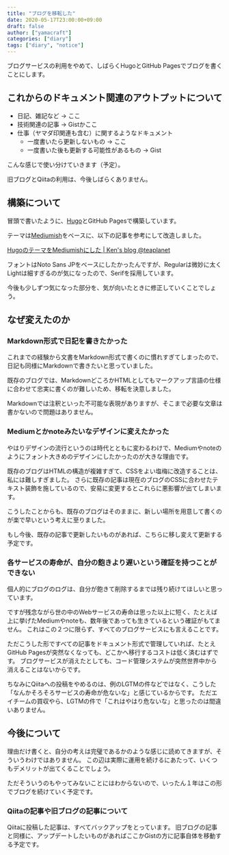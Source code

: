```yaml
---
title: "ブログを移転した"
date: 2020-05-17T23:00:00+09:00
draft: false
author: ["yamacraft"]
categories: ["diary"]
tags: ["diary", "notice"]
---
```


ブログサービスの利用をやめて、しばらくHugoとGitHub Pagesでブログを書くことにします。

## これからのドキュメント関連のアウトプットについて

- 日記、雑記など → ここ
- 技術関連の記事 → Gistかここ
- 仕事（ヤマダ印関連も含む）に関するようなドキュメント
  - 一度書いたら更新しないもの → ここ
  - 一度書いた後も更新する可能性があるもの → Gist

こんな感じで使い分けていきます（予定）。

旧ブログとQiitaの利用は、今後しばらくありません。

## 構築について

冒頭で書いたように、[Hugo](https://gohugo.io/)とGitHub Pagesで構築しています。

テーマは[Mediumish](https://github.com/lgaida/mediumish-gohugo-theme)をベースに、以下の記事を参考にして改造しました。

[HugoのテーマをMediumishにした \| Ken's blog @teaplanet](https://blog.teapla.net/2018/11/changed-the-theme-to-mediumish/)

フォントはNoto Sans JPをベースにしたかったんですが、Regularは微妙に太くLightは細すぎるのが気になったので、Serifを採用しています。

今後も少しずつ気になった部分を、気が向いたときに修正していくことでしょう。

## なぜ変えたのか

### Markdown形式で日記を書きたかった

これまでの経験から文書をMarkdown形式で書くのに慣れすぎてしまったので、日記も同様にMarkdownで書きたいと思っていました。

既存のブログでは、MarkdownどころかHTMLとしてもマークアップ言語の仕様に合わせて忠実に書くのが難しいため、移転を決意しました。

Markdownでは注釈といった不可能な表現がありますが、そこまで必要な文章は書かないので問題はありません。

### Mediumとかnoteみたいなデザインに変えたかった

やはりデザインの流行というのは時代とともに変わるわけで、Mediumやnoteのようにフォント大きめのデザインにしたかったのが大きな理由です。

既存のブログはHTMLの構造が複雑すぎて、CSSをよい塩梅に改造することは、私には難しすぎました。
さらに既存の記事は現在のブログのCSSに合わせたテキスト装飾を施しているので、安易に変更するとこれらに悪影響が出てしまいます。

こうしたことからも、既存のブログはそのままに、新しい場所を用意して書くのが楽で早いという考えに至りました。

もし今後、既存の記事で更新したいものがあれば、こちらに移し変えて更新する予定です。

### 各サービスの寿命が、自分の飽きより遅いという確証を持つことができない

個人的にブログのログは、自分が飽きて削除するまでは残り続けてほしいと思っています。

ですが残念ながら世の中のWebサービスの寿命は思った以上に短く、たとえば上に挙げたMediumやnoteも、数年後であっても生きているという確証がもてません。
これはこの２つに限らず、すべてのブログサービスにも言えることです。

ただこうした形ですべての記事をドキュメント形式で管理していれば、たとえGitHub Pagesが突然なくなっても、どこかへ移行するコストは低く済むはずです。
ブログサービスが消えたとしても、コード管理システムが突然世界中から消えることはないからです。

ちなみにQiitaへの投稿をやめるのは、例のLGTMの件などではなく、こうした「なんかそろそろサービスの寿命が危ないな」と感じているからです。
ただエイチームの買収やら、LGTMの件で「これはやはり危ないな」と思ったのは間違いありません。

## 今後について

理由だけ書くと、自分の考えは完璧であるかのような感じに読めてきますが、そういうわけではありません。
この辺は実際に運用を続けるにあたって、いくつもデメリットが出てくることでしょう。

ただそういうのもやってみないことにはわからないので、いったん１年はこの形でブログを続けていく予定です。

### Qiitaの記事や旧ブログの記事について

Qiitaに投稿した記事は、すべてバックアップをとっています。
旧ブログの記事と同様に、アップデートしたいものがあればここかGistの方に記事自体を移動する予定です。
